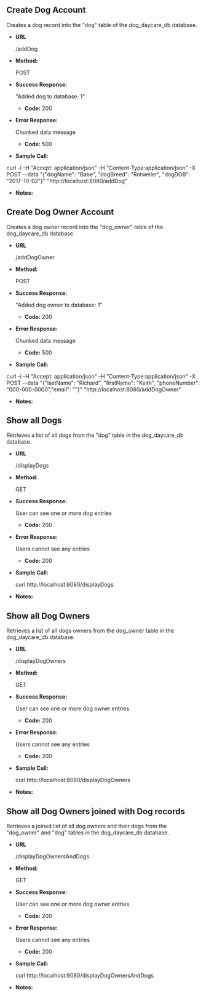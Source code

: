 **Create Dog Account**
----
  Creates a dog record into the "dog" table of the dog_daycare_db database. 
  
* **URL**

  /addDog

* **Method:**
  
  POST
  
* **Success Response:**
  
  "Added dog to database: 1"
  
  * **Code:** 200 <br />
  
* **Error Response:**

  Chunked data message
  
  * **Code:** 500 <br />
    
* **Sample Call:**

curl -i -H "Accept: application/json" -H "Content-Type:application/json" -X POST --data "{\"dogName\": \"Babe\", \"dogBreed\": \"Rotweiler\", \"dogDOB\": \"2017-10-02\"}" "http://localhost:8080/addDog"

* **Notes:**

**Create Dog Owner Account**
----
  Creates a dog owner record into the "dog_owner" table of the dog_daycare_db database. 
  
* **URL**

  /addDogOwner

* **Method:**
  
  POST
  
* **Success Response:**
  
  "Added dog owner to database: 1"
  
  * **Code:** 200 <br />
  
* **Error Response:**

  Chunked data message
  
  * **Code:** 500 <br />
    
* **Sample Call:**

curl -i -H "Accept: application/json" -H "Content-Type:application/json" -X POST --data "{\"lastName\": \"Richard\", \"firstName\": \"Keith\", \"phoneNumber\": \"000-000-0000\",\"email\": \"<insert email>\"}" "http://localhost:8080/addDogOwner"

* **Notes:**

**Show all Dogs**
----
  Retrieves a list of all dogs from the "dog" table
  in the dog_daycare_db database. 

* **URL**

  /displayDogs

* **Method:**
  
  GET
  
* **Success Response:**
  
  User can see one or more dog entries
  * **Code:** 200 <br />
  
* **Error Response:**

  Users cannot see any entries
  * **Code:** 200 <br />
    
* **Sample Call:**

  curl http://localhost:8080/displayDogs

* **Notes:**

**Show all Dog Owners**
----
  Retrieves a list of all dogs owners from the dog_owner table
  in the dog_daycare_db database. 
  
* **URL**

  /displayDogOwners

* **Method:**
  
  GET

  
* **Success Response:**
  
  User can see one or more dog owner entries
  * **Code:** 200 <br />
  
* **Error Response:**

  Users cannot see any entries
  * **Code:** 200 <br />
    
* **Sample Call:**

  curl http://localhost:8080/displayDogOwners
  
* **Notes:**

**Show all Dog Owners joined with Dog records**
----
  Retrieves a joined list of all dog owners and 
  their dogs from the "dog_owner" and "dog" tables
  in the dog_daycare_db database. 
  
* **URL**

  /displayDogOwnersAndDogs

* **Method:**
  
  GET
  
* **Success Response:**
  
  User can see one or more dog owner entries
  * **Code:** 200 <br />
  
* **Error Response:**

  Users cannot see any entries
  * **Code:** 200 <br />
    
* **Sample Call:**

  curl http://localhost:8080/displayDogOwnersAndDogs
* **Notes:**
